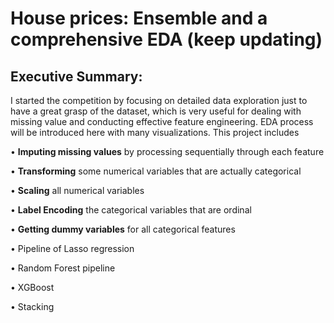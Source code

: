 # House prices: Ensemble and a comprehensive EDA (keep updating)

## Executive Summary:

I started the competition by focusing on detailed data exploration just to have a great grasp of the dataset, which is very useful for dealing with missing value and conducting effective feature engineering. EDA process will be introduced here with many visualizations. This project includes

•	**Imputing missing values** by processing sequentially through each feature

•	**Transforming** some numerical variables that are actually categorical 

•	**Scaling** all numerical variables

•	**Label Encoding** the categorical variables that are ordinal

•	**Getting dummy variables** for  all categorical features

•	Pipeline of Lasso regression

•	Random Forest pipeline

•	XGBoost

•	Stacking










